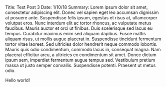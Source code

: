 Title: Test Post 3
Date: 1/10/18
Summary: Lorem ipsum dolor sit amet, consectetur adipiscing elit. Donec vel sapien eget leo accumsan dignissim at posuere ante. Suspendisse felis ipsum, egestas et risus at, ullamcorper volutpat eros. Nunc interdum elit ac tortor rhoncus, ac vulputate metus faucibus. Mauris auctor et orci ut finibus. Duis scelerisque sed lacus eu tempus. Curabitur maximus enim sed aliquam dapibus. Fusce mattis aliquam risus, ut mollis augue placerat in. Suspendisse tincidunt fermentum tortor vitae laoreet. Sed ultricies dolor hendrerit neque commodo lobortis. Mauris quis odio condimentum, commodo lacus in, consequat magna. Nam placerat efficitur arcu, a ultricies ex condimentum sit amet. Donec dictum ipsum sem, imperdiet fermentum augue tempus sed. Vestibulum pretium massa ut justo semper convallis. Suspendisse potenti. Praesent ut metus odio.

Hello world!
